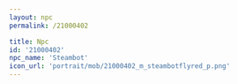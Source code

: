 ```yaml
---
layout: npc
permalink: /21000402

title: Npc
id: '21000402'
npc_name: 'Steambot'
icon_url: 'portrait/mob/21000402_m_steambotflyred_p.png'
---
```

